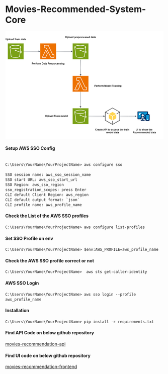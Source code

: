 # Movies-Recommended-System-Core

![Flow Diagram](flow.png)

#### Setup AWS SSO Config

```

C:\Users\YourName\YourProjectName> aws configure sso

SSO session name: aws_sso_session_name
SSO start URL: aws_sso_start_url
SSO Region: aws_sso_region
sso_registration_scopes: press Enter
CLI default Client Region: aws_region
CLI default output format: `json`
CLI profile name: aws_profile_name

```

#### Check the List of the AWS SSO profiles

```
C:\Users\YourName\YourProjectName> aws configure list-profiles
```

#### Set SSO Profile on env

```
C:\Users\YourName\YourProjectName> $env:AWS_PROFILE=aws_profile_name
```

#### Check the AWS SSO profile correct or not

```
C:\Users\YourName\YourProjectName>  aws sts get-caller-identity
```

#### AWS SSO Login

```
C:\Users\YourName\YourProjectName> aws sso login --profile aws_profile_name
```

#### Installation

```
C:\Users\YourName\YourProjectName> pip install -r requirements.txt
```

#### Find API Code on below github repository

[movies-recommendation-api](https://github.com/Ashuk25/movies-recommendation-api.git)

#### Find UI code on below github repository

[movies-recommendation-frontend](https://github.com/Ashuk25/movies-recommendation-frontend.git)
